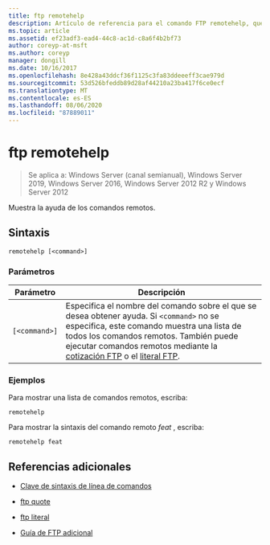 ```yaml
---
title: ftp remotehelp
description: Artículo de referencia para el comando FTP remotehelp, que muestra ayuda para comandos remotos.
ms.topic: article
ms.assetid: ef23adf3-ead4-44c8-ac1d-c8a6f4b2bf73
author: coreyp-at-msft
ms.author: coreyp
manager: dongill
ms.date: 10/16/2017
ms.openlocfilehash: 8e428a43ddcf36f1125c3fa83ddeeeff3cae979d
ms.sourcegitcommit: 53d526bfeddb89d28af44210a23ba417f6ce0ecf
ms.translationtype: MT
ms.contentlocale: es-ES
ms.lasthandoff: 08/06/2020
ms.locfileid: "87889011"
---
```

# <a name="ftp-remotehelp"></a>ftp remotehelp

> Se aplica a: Windows Server (canal semianual), Windows Server 2019, Windows Server 2016, Windows Server 2012 R2 y Windows Server 2012

Muestra la ayuda de los comandos remotos.

## <a name="syntax"></a>Sintaxis

```
remotehelp [<command>]
```

### <a name="parameters"></a>Parámetros

| Parámetro | Descripción |
| ------- | -------- |
| `[<command>]` | Especifica el nombre del comando sobre el que se desea obtener ayuda. Si `<command>` no se especifica, este comando muestra una lista de todos los comandos remotos. También puede ejecutar comandos remotos mediante la [cotización FTP](ftp-quote.md) o el [literal FTP](ftp-literal_1.md). |

### <a name="examples"></a>Ejemplos

Para mostrar una lista de comandos remotos, escriba:

```
remotehelp
```

Para mostrar la sintaxis del comando remoto *feat* , escriba:

```
remotehelp feat
```

## <a name="additional-references"></a>Referencias adicionales

- [Clave de sintaxis de línea de comandos](command-line-syntax-key.md)

- [ftp quote](ftp-quote.md)

- [ftp literal](ftp-literal_1.md)

- [Guía de FTP adicional](/previous-versions/orphan-topics/ws.10/cc756013(v=ws.10))
